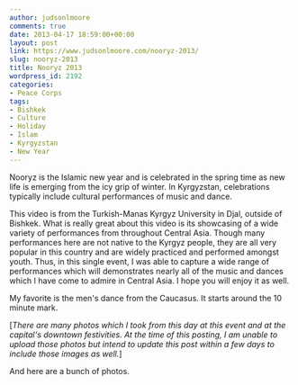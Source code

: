 ```yaml
---
author: judsonlmoore
comments: true
date: 2013-04-17 18:59:00+00:00
layout: post
link: https://www.judsonlmoore.com/nooryz-2013/
slug: nooryz-2013
title: Nooryz 2013
wordpress_id: 2192
categories:
- Peace Corps
tags:
- Bishkek
- Culture
- Holiday
- Islam
- Kyrgyzstan
- New Year
---
```


Nooryz is the Islamic new year and is celebrated in the spring time as new life is emerging from the icy grip of winter. In Kyrgyzstan, celebrations typically include cultural performances of music and dance.

This video is from the Turkish-Manas Kyrgyz University in Djal, outside of Bishkek. What is really great about this video is its showcasing of a wide variety of performances from throughout Central Asia. Though many performances here are not native to the Kyrgyz people, they are all very popular in this country and are widely practiced and performed amongst youth. Thus, in this single event, I was able to capture a wide range of performances which will demonstrates nearly all of the music and dances which I have come to admire in Central Asia. I hope you will enjoy it as well.

My favorite is the men's dance from the Caucasus. It starts around the 10 minute mark.

[_There are many photos which I took from this day at this event and at the capital's downtown festivities. At the time of this posting, I am unable to upload those photos but intend to update this post within a few days to include those images as well._]



And here are a bunch of photos.

